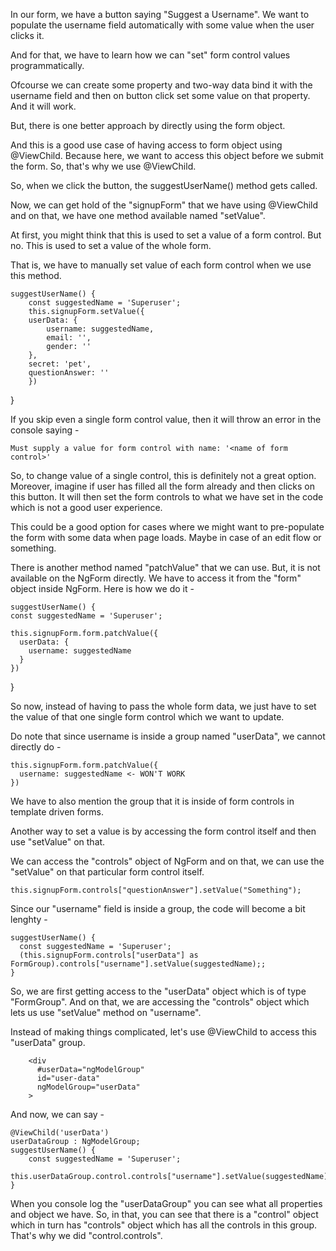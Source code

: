In our form, we have a button saying "Suggest a Username". We want to populate the username field automatically with some value when the user clicks it.

And for that, we have to learn how we can "set" form control values programmatically.

Ofcourse we can create some property and two-way data bind it with the username field and then on button click set some value on that property. And it will work.

But, there is one better approach by directly using the form object.

And this is a good use case of having access to form object using @ViewChild. Because here, we want to access this object before we submit the form. So, that's why we use @ViewChild.

So, when we click the button, the suggestUserName() method gets called.

Now, we can get hold of the "signupForm" that we have using @ViewChild and on that, we have one method available named "setValue".

At first, you might think that this is used to set a value of a form control. But no. This is used to set a value of the whole form.

That is, we have to manually set value of each form control when we use this method.

    suggestUserName() {
        const suggestedName = 'Superuser';
        this.signupForm.setValue({
        userData: {
            username: suggestedName,
            email: '',
            gender: ''
        },
        secret: 'pet',
        questionAnswer: ''
        })
  }

If you skip even a single form control value, then it will throw an error in the console saying - 

    Must supply a value for form control with name: '<name of form control>'

So, to change value of a single control, this is definitely not a great option. Moreover, imagine if user has filled all the form already and then clicks on this button. It will then set the form controls to what we have set in the code which is not a good user experience.

This could be a good option for cases where we might want to pre-populate the form with some data when page loads. Maybe in case of an edit flow or something.

There is another method named "patchValue" that we can use. But, it is not available on the NgForm directly.  We have to access it from the "form" object inside NgForm. Here is how we do it - 

    suggestUserName() {
    const suggestedName = 'Superuser';

    this.signupForm.form.patchValue({
      userData: {
        username: suggestedName
      }
    })
  }

So now, instead of having to pass the whole form data, we just have to set the value of that one single form control which we want to update.

Do note that since username is inside a group named "userData", we cannot directly do -

    this.signupForm.form.patchValue({
      username: suggestedName <- WON'T WORK
    })

We have to also mention the group that it is inside of form controls in template driven forms.

Another way to set a value is by accessing the form control itself and then use "setValue" on that.

We can access the "controls" object of NgForm and on that, we can use the "setValue" on that particular form control itself.

    this.signupForm.controls["questionAnswer"].setValue("Something");

Since our "username" field is inside a group, the code will become a bit lenghty -

    suggestUserName() {
      const suggestedName = 'Superuser';
      (this.signupForm.controls["userData"] as FormGroup).controls["username"].setValue(suggestedName);;
    }

So, we are first getting access to the "userData" object which is of type "FormGroup". And on that, we are accessing the "controls" object which lets us use "setValue" method on "username".

Instead of making things complicated, let's use @ViewChild to access this "userData" group.

        <div 
          #userData="ngModelGroup" 
          id="user-data" 
          ngModelGroup="userData"
        >

And now, we can say - 

    @ViewChild('userData')
    userDataGroup : NgModelGroup;
    suggestUserName() {
        const suggestedName = 'Superuser';
        this.userDataGroup.control.controls["username"].setValue(suggestedName);
    }

When you console log the "userDataGroup" you can see what all properties and object we have. So, in that, you can see that there is a "control" object which in turn has "controls" object which has all the controls in this group. That's why we did "control.controls".